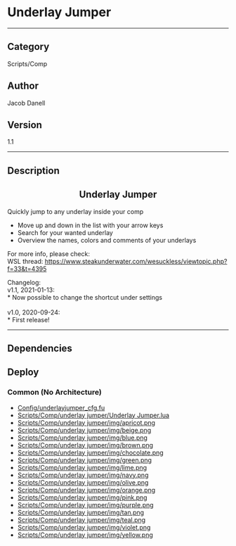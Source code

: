 # Underlay Jumper
___

## Category
Scripts/Comp

## Author
Jacob Danell

## Version
1.1

___

## Description
<center><h2>Underlay Jumper</h2></center>

<p>Quickly jump to any underlay inside your comp</p>

<ul>
	<li>Move up and down in the list with your arrow keys</li>
	<li>Search for your wanted underlay</li>
	<li>Overview the names, colors and comments of your underlays</li>
</ul>

<p>For more info, please check:
<br>WSL thread: <a href="https://www.steakunderwater.com/wesuckless/viewtopic.php?f=33&t=4395">https://www.steakunderwater.com/wesuckless/viewtopic.php?f=33&t=4395</a>
</p>


<p>Changelog:
<br>v1.1, 2021-01-13:
<br>* Now possible to change the shortcut under settings
<br>
<br>v1.0, 2020-09-24:
<br>* First release!
</p>

___

## Dependencies

## Deploy

### Common (No Architecture)

<ul>
<li><a href="https://gitlab.com/WeSuckLess/Reactor/-/blob/master/Atoms/com.JacobDanell.UnderlayJumper/Config/underlayjumper_cfg.fu?ref_type=heads">Config/underlayjumper_cfg.fu</a></li>
<li><a href="https://gitlab.com/WeSuckLess/Reactor/-/blob/master/Atoms/com.JacobDanell.UnderlayJumper/Scripts/Comp/underlay jumper/Underlay Jumper.lua?ref_type=heads">Scripts/Comp/underlay jumper/Underlay Jumper.lua</a></li>
<li><a href="https://gitlab.com/WeSuckLess/Reactor/-/blob/master/Atoms/com.JacobDanell.UnderlayJumper/Scripts/Comp/underlay jumper/img/apricot.png?ref_type=heads">Scripts/Comp/underlay jumper/img/apricot.png</a></li>
<li><a href="https://gitlab.com/WeSuckLess/Reactor/-/blob/master/Atoms/com.JacobDanell.UnderlayJumper/Scripts/Comp/underlay jumper/img/beige.png?ref_type=heads">Scripts/Comp/underlay jumper/img/beige.png</a></li>
<li><a href="https://gitlab.com/WeSuckLess/Reactor/-/blob/master/Atoms/com.JacobDanell.UnderlayJumper/Scripts/Comp/underlay jumper/img/blue.png?ref_type=heads">Scripts/Comp/underlay jumper/img/blue.png</a></li>
<li><a href="https://gitlab.com/WeSuckLess/Reactor/-/blob/master/Atoms/com.JacobDanell.UnderlayJumper/Scripts/Comp/underlay jumper/img/brown.png?ref_type=heads">Scripts/Comp/underlay jumper/img/brown.png</a></li>
<li><a href="https://gitlab.com/WeSuckLess/Reactor/-/blob/master/Atoms/com.JacobDanell.UnderlayJumper/Scripts/Comp/underlay jumper/img/chocolate.png?ref_type=heads">Scripts/Comp/underlay jumper/img/chocolate.png</a></li>
<li><a href="https://gitlab.com/WeSuckLess/Reactor/-/blob/master/Atoms/com.JacobDanell.UnderlayJumper/Scripts/Comp/underlay jumper/img/green.png?ref_type=heads">Scripts/Comp/underlay jumper/img/green.png</a></li>
<li><a href="https://gitlab.com/WeSuckLess/Reactor/-/blob/master/Atoms/com.JacobDanell.UnderlayJumper/Scripts/Comp/underlay jumper/img/lime.png?ref_type=heads">Scripts/Comp/underlay jumper/img/lime.png</a></li>
<li><a href="https://gitlab.com/WeSuckLess/Reactor/-/blob/master/Atoms/com.JacobDanell.UnderlayJumper/Scripts/Comp/underlay jumper/img/navy.png?ref_type=heads">Scripts/Comp/underlay jumper/img/navy.png</a></li>
<li><a href="https://gitlab.com/WeSuckLess/Reactor/-/blob/master/Atoms/com.JacobDanell.UnderlayJumper/Scripts/Comp/underlay jumper/img/olive.png?ref_type=heads">Scripts/Comp/underlay jumper/img/olive.png</a></li>
<li><a href="https://gitlab.com/WeSuckLess/Reactor/-/blob/master/Atoms/com.JacobDanell.UnderlayJumper/Scripts/Comp/underlay jumper/img/orange.png?ref_type=heads">Scripts/Comp/underlay jumper/img/orange.png</a></li>
<li><a href="https://gitlab.com/WeSuckLess/Reactor/-/blob/master/Atoms/com.JacobDanell.UnderlayJumper/Scripts/Comp/underlay jumper/img/pink.png?ref_type=heads">Scripts/Comp/underlay jumper/img/pink.png</a></li>
<li><a href="https://gitlab.com/WeSuckLess/Reactor/-/blob/master/Atoms/com.JacobDanell.UnderlayJumper/Scripts/Comp/underlay jumper/img/purple.png?ref_type=heads">Scripts/Comp/underlay jumper/img/purple.png</a></li>
<li><a href="https://gitlab.com/WeSuckLess/Reactor/-/blob/master/Atoms/com.JacobDanell.UnderlayJumper/Scripts/Comp/underlay jumper/img/tan.png?ref_type=heads">Scripts/Comp/underlay jumper/img/tan.png</a></li>
<li><a href="https://gitlab.com/WeSuckLess/Reactor/-/blob/master/Atoms/com.JacobDanell.UnderlayJumper/Scripts/Comp/underlay jumper/img/teal.png?ref_type=heads">Scripts/Comp/underlay jumper/img/teal.png</a></li>
<li><a href="https://gitlab.com/WeSuckLess/Reactor/-/blob/master/Atoms/com.JacobDanell.UnderlayJumper/Scripts/Comp/underlay jumper/img/violet.png?ref_type=heads">Scripts/Comp/underlay jumper/img/violet.png</a></li>
<li><a href="https://gitlab.com/WeSuckLess/Reactor/-/blob/master/Atoms/com.JacobDanell.UnderlayJumper/Scripts/Comp/underlay jumper/img/yellow.png?ref_type=heads">Scripts/Comp/underlay jumper/img/yellow.png</a></li>
</ul>
